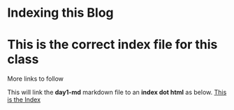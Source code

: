 # Indexing this Blog
# This is the correct index file for this class
More links to follow

This will link the **day1-md** markdown file to an **index dot html** as below.
[This is the Index](./blog/index.html)